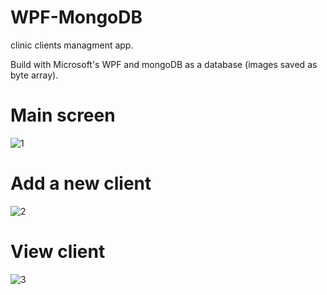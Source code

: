# WPF-MongoDB

clinic clients managment app.

Build with Microsoft's WPF and mongoDB as a database (images saved as byte array).

# Main screen 
![1](https://user-images.githubusercontent.com/54279376/116320176-6ed5d900-a7c0-11eb-9e0e-527d1beda412.jpg)

# Add a new client 
![2](https://user-images.githubusercontent.com/54279376/116320190-71383300-a7c0-11eb-910d-f72db7cd0bbe.jpg)

# View client 
![3](https://user-images.githubusercontent.com/54279376/116320194-739a8d00-a7c0-11eb-96d3-aecea243ad75.jpg)
